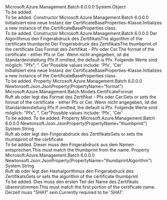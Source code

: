 <Type Name="CertificateBaseProperties" FullName="Microsoft.Azure.Management.Batch.Models.CertificateBaseProperties">
  <TypeSignature Language="C#" Value="public class CertificateBaseProperties" />
  <TypeSignature Language="ILAsm" Value=".class public auto ansi beforefieldinit CertificateBaseProperties extends System.Object" />
  <TypeSignature Language="DocId" Value="T:Microsoft.Azure.Management.Batch.Models.CertificateBaseProperties" />
  <TypeSignature Language="VB.NET" Value="Public Class CertificateBaseProperties" />
  <TypeSignature Language="F#" Value="type CertificateBaseProperties = class" />
  <AssemblyInfo>
    <AssemblyName>Microsoft.Azure.Management.Batch</AssemblyName>
    <AssemblyVersion>6.0.0.0</AssemblyVersion>
  </AssemblyInfo>
  <Base>
    <BaseTypeName>System.Object</BaseTypeName>
  </Base>
  <Interfaces />
  <Docs>
    <summary>To be added.</summary>
    <remarks>To be added.</remarks>
  </Docs>
  <Members>
    <Member MemberName=".ctor">
      <MemberSignature Language="C#" Value="public CertificateBaseProperties ();" />
      <MemberSignature Language="ILAsm" Value=".method public hidebysig specialname rtspecialname instance void .ctor() cil managed" />
      <MemberSignature Language="DocId" Value="M:Microsoft.Azure.Management.Batch.Models.CertificateBaseProperties.#ctor" />
      <MemberSignature Language="VB.NET" Value="Public Sub New ()" />
      <MemberType>Constructor</MemberType>
      <AssemblyInfo>
        <AssemblyName>Microsoft.Azure.Management.Batch</AssemblyName>
        <AssemblyVersion>6.0.0.0</AssemblyVersion>
      </AssemblyInfo>
      <Parameters />
      <Docs>
        <summary>
            <span data-ttu-id="af836-101">Initialisiert eine neue Instanz der CertificateBaseProperties-Klasse.</span><span class="sxs-lookup"><span data-stu-id="af836-101">Initializes a new instance of the CertificateBaseProperties class.</span></span>
            </summary>
        <remarks>To be added.</remarks>
      </Docs>
    </Member>
    <Member MemberName=".ctor">
      <MemberSignature Language="C#" Value="public CertificateBaseProperties (string thumbprintAlgorithm = null, string thumbprint = null, Microsoft.Azure.Management.Batch.Models.CertificateFormat format = Microsoft.Azure.Management.Batch.Models.CertificateFormat.Pfx);" />
      <MemberSignature Language="ILAsm" Value=".method public hidebysig specialname rtspecialname instance void .ctor(string thumbprintAlgorithm, string thumbprint, valuetype Microsoft.Azure.Management.Batch.Models.CertificateFormat format) cil managed" />
      <MemberSignature Language="DocId" Value="M:Microsoft.Azure.Management.Batch.Models.CertificateBaseProperties.#ctor(System.String,System.String,Microsoft.Azure.Management.Batch.Models.CertificateFormat)" />
      <MemberSignature Language="VB.NET" Value="Public Sub New (Optional thumbprintAlgorithm As String = null, Optional thumbprint As String = null, Optional format As CertificateFormat = Microsoft.Azure.Management.Batch.Models.CertificateFormat.Pfx)" />
      <MemberSignature Language="F#" Value="new Microsoft.Azure.Management.Batch.Models.CertificateBaseProperties : string * string * Microsoft.Azure.Management.Batch.Models.CertificateFormat -&gt; Microsoft.Azure.Management.Batch.Models.CertificateBaseProperties" Usage="new Microsoft.Azure.Management.Batch.Models.CertificateBaseProperties (thumbprintAlgorithm, thumbprint, format)" />
      <MemberType>Constructor</MemberType>
      <AssemblyInfo>
        <AssemblyName>Microsoft.Azure.Management.Batch</AssemblyName>
        <AssemblyVersion>6.0.0.0</AssemblyVersion>
      </AssemblyInfo>
      <Parameters>
        <Parameter Name="thumbprintAlgorithm" Type="System.String" />
        <Parameter Name="thumbprint" Type="System.String" />
        <Parameter Name="format" Type="Microsoft.Azure.Management.Batch.Models.CertificateFormat" />
      </Parameters>
      <Docs>
        <param name="thumbprintAlgorithm"><span data-ttu-id="af836-102">Der Algorithmus den Fingerabdruck des Zertifikats</span><span class="sxs-lookup"><span data-stu-id="af836-102">The algorithm of the certificate thumbprint</span></span></param>
        <param name="thumbprint"><span data-ttu-id="af836-103">Der Fingerabdruck des Zertifikats</span><span class="sxs-lookup"><span data-stu-id="af836-103">The thumbprint of the certificate</span></span></param>
        <param name="format"><span data-ttu-id="af836-104">Das Format des Zertifikat - Pfx oder Cer.</span><span class="sxs-lookup"><span data-stu-id="af836-104">The format of the certificate - either Pfx or Cer.</span></span> <span data-ttu-id="af836-105">Wenn nicht angegeben, ist die Standardeinstellung Pfx.</span><span class="sxs-lookup"><span data-stu-id="af836-105">If omitted, the default is Pfx.</span></span> <span data-ttu-id="af836-106">Folgende Werte sind möglich: "Pfx", ". Cer"</span><span class="sxs-lookup"><span data-stu-id="af836-106">Possible values include: 'Pfx', 'Cer'</span></span></param>
        <summary>
            <span data-ttu-id="af836-107">Initialisiert eine neue Instanz der CertificateBaseProperties-Klasse.</span><span class="sxs-lookup"><span data-stu-id="af836-107">Initializes a new instance of the CertificateBaseProperties class.</span></span>
            </summary>
        <remarks>To be added.</remarks>
      </Docs>
    </Member>
    <Member MemberName="Format">
      <MemberSignature Language="C#" Value="public Microsoft.Azure.Management.Batch.Models.CertificateFormat Format { get; set; }" />
      <MemberSignature Language="ILAsm" Value=".property instance valuetype Microsoft.Azure.Management.Batch.Models.CertificateFormat Format" />
      <MemberSignature Language="DocId" Value="P:Microsoft.Azure.Management.Batch.Models.CertificateBaseProperties.Format" />
      <MemberSignature Language="VB.NET" Value="Public Property Format As CertificateFormat" />
      <MemberSignature Language="F#" Value="member this.Format : Microsoft.Azure.Management.Batch.Models.CertificateFormat with get, set" Usage="Microsoft.Azure.Management.Batch.Models.CertificateBaseProperties.Format" />
      <MemberType>Property</MemberType>
      <AssemblyInfo>
        <AssemblyName>Microsoft.Azure.Management.Batch</AssemblyName>
        <AssemblyVersion>6.0.0.0</AssemblyVersion>
      </AssemblyInfo>
      <Attributes>
        <Attribute>
          <AttributeName>Newtonsoft.Json.JsonProperty(PropertyName="format")</AttributeName>
        </Attribute>
      </Attributes>
      <ReturnValue>
        <ReturnType>Microsoft.Azure.Management.Batch.Models.CertificateFormat</ReturnType>
      </ReturnValue>
      <Docs>
        <summary>
            <span data-ttu-id="af836-108">Ruft ab oder legt das Format des Zertifikat - Pfx oder Cer.</span><span class="sxs-lookup"><span data-stu-id="af836-108">Gets or sets the format of the certificate - either Pfx or Cer.</span></span> <span data-ttu-id="af836-109">Wenn nicht angegeben, ist die Standardeinstellung Pfx.</span><span class="sxs-lookup"><span data-stu-id="af836-109">If omitted, the default is Pfx.</span></span> <span data-ttu-id="af836-110">Folgende Werte sind möglich: "Pfx", ". Cer"</span><span class="sxs-lookup"><span data-stu-id="af836-110">Possible values include: 'Pfx', 'Cer'</span></span>
            </summary>
        <value>To be added.</value>
        <remarks>To be added.</remarks>
      </Docs>
    </Member>
    <Member MemberName="Thumbprint">
      <MemberSignature Language="C#" Value="public string Thumbprint { get; set; }" />
      <MemberSignature Language="ILAsm" Value=".property instance string Thumbprint" />
      <MemberSignature Language="DocId" Value="P:Microsoft.Azure.Management.Batch.Models.CertificateBaseProperties.Thumbprint" />
      <MemberSignature Language="VB.NET" Value="Public Property Thumbprint As String" />
      <MemberSignature Language="F#" Value="member this.Thumbprint : string with get, set" Usage="Microsoft.Azure.Management.Batch.Models.CertificateBaseProperties.Thumbprint" />
      <MemberType>Property</MemberType>
      <AssemblyInfo>
        <AssemblyName>Microsoft.Azure.Management.Batch</AssemblyName>
        <AssemblyVersion>6.0.0.0</AssemblyVersion>
      </AssemblyInfo>
      <Attributes>
        <Attribute>
          <AttributeName>Newtonsoft.Json.JsonProperty(PropertyName="thumbprint")</AttributeName>
        </Attribute>
      </Attributes>
      <ReturnValue>
        <ReturnType>System.String</ReturnType>
      </ReturnValue>
      <Docs>
        <summary>
            <span data-ttu-id="af836-111">Ruft ab oder legt den Fingerabdruck des Zertifikats</span><span class="sxs-lookup"><span data-stu-id="af836-111">Gets or sets the thumbprint of the certificate</span></span>
            </summary>
        <value>To be added.</value>
        <remarks>
            <span data-ttu-id="af836-112">Dieser muss den Fingerabdruck aus dem Namen entsprechen.</span><span class="sxs-lookup"><span data-stu-id="af836-112">This must match the thumbprint from the name.</span></span>
            </remarks>
      </Docs>
    </Member>
    <Member MemberName="ThumbprintAlgorithm">
      <MemberSignature Language="C#" Value="public string ThumbprintAlgorithm { get; set; }" />
      <MemberSignature Language="ILAsm" Value=".property instance string ThumbprintAlgorithm" />
      <MemberSignature Language="DocId" Value="P:Microsoft.Azure.Management.Batch.Models.CertificateBaseProperties.ThumbprintAlgorithm" />
      <MemberSignature Language="VB.NET" Value="Public Property ThumbprintAlgorithm As String" />
      <MemberSignature Language="F#" Value="member this.ThumbprintAlgorithm : string with get, set" Usage="Microsoft.Azure.Management.Batch.Models.CertificateBaseProperties.ThumbprintAlgorithm" />
      <MemberType>Property</MemberType>
      <AssemblyInfo>
        <AssemblyName>Microsoft.Azure.Management.Batch</AssemblyName>
        <AssemblyVersion>6.0.0.0</AssemblyVersion>
      </AssemblyInfo>
      <Attributes>
        <Attribute>
          <AttributeName>Newtonsoft.Json.JsonProperty(PropertyName="thumbprintAlgorithm")</AttributeName>
        </Attribute>
      </Attributes>
      <ReturnValue>
        <ReturnType>System.String</ReturnType>
      </ReturnValue>
      <Docs>
        <summary>
            <span data-ttu-id="af836-113">Ruft ab oder legt den Hashalgorithmus den Fingerabdruck des Zertifikats</span><span class="sxs-lookup"><span data-stu-id="af836-113">Gets or sets the algorithm of the certificate thumbprint</span></span>
            </summary>
        <value>To be added.</value>
        <remarks>
            <span data-ttu-id="af836-114">Dies muss den ersten Teil der Name des Zertifikats übereinstimmen.</span><span class="sxs-lookup"><span data-stu-id="af836-114">This must match the first portion of the certificate name.</span></span>
            <span data-ttu-id="af836-115">Derzeit muss "SHA1" sein.</span><span class="sxs-lookup"><span data-stu-id="af836-115">Currently required to be 'SHA1'.</span></span>
            </remarks>
      </Docs>
    </Member>
  </Members>
</Type>